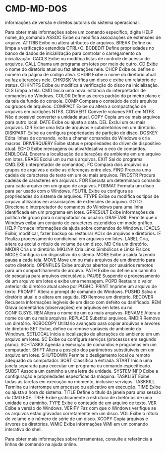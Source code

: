 # CMD-MD-DOS
informações de versão e direitos autorais do sistema operacional.


Para obter mais informações sobre um comando específico,
digite HELP nome_do_comando
ASSOC          Exibe ou modifica associações de extensões de arquivo.
ATTRIB         Exibe ou altera atributos de arquivos.
BREAK          Define ou limpa a verificação estendida CTRL+C.
BCDEDIT        Define propriedades no banco de dados de inicialização para
               controlar o carregamento da inicialização.
CACLS          Exibe ou modifica listas de controle de acesso de arquivos.
CALL           Chama um programa em lotes por meio de outro.
CD             Exibe o nome do diretório atual ou faz alterações nele.
CHCP           Exibe ou define o número da página de código ativa.
CHDIR          Exibe o nome do diretório atual ou faz alterações nele.
CHKDSK         Verifica um disco e exibe um relatório de status.
CHKNTFS        Exibe ou modifica a verificação do disco na inicialização.
CLS            Limpa a tela.
CMD            Inicia uma nova instância do interpretador de comandos do
               Windows.
COLOR          Define as cores padrão do primeiro plano e da tela de fundo
               do console.
COMP           Compara o conteúdo de dois arquivos ou grupos de arquivos.
COMPACT        Exibe ou altera a compactação de arquivos em partições NTFS.
CONVERT        Converte volumes FAT em NTFS. Não é possível converter a
               unidade atual.
COPY           Copia um ou mais arquivos para outro local.
DATE           Exibe ou ajusta a data.
DEL            Exclui um ou mais arquivos.
DIR            Exibe uma lista de arquivos e subdiretórios em um diretório.
DISKPART       Exibe ou configura propriedades de partição de disco.
DOSKEY         Edita linhas de comando, volta a chamar comandos do Windows e
               cria macros.
DRIVERQUERY    Exibe status e propriedades do driver de dispositivo atual.
ECHO           Exibe mensagens ou ativa/desativa o eco de comandos.
ENDLOCAL       Encerra a localização de alterações de ambiente em um arquivo em lotes.
ERASE          Exclui um ou mais arquivos.
EXIT           Sai do programa CMD.EXE (interpretador de comandos).
FC             Compara dois arquivos ou grupos de arquivos e exibe as
               diferenças entre eles.
FIND           Procura uma cadeia de caracteres de texto em um ou mais arquivos.
FINDSTR        Procura cadeias de caracteres em arquivos.
FOR            Executa um determinado comando para cada arquivo em um grupo de arquivos.
FORMAT         Formata um disco para ser usado com o Windows.
FSUTIL         Exibe ou configura as propriedades do sistema de arquivos.
FTYPE          Exibe ou modifica os tipos de arquivo utilizados em
               associações de extensões de arquivo.
GOTO           Direciona o interpretador de comandos do Windows para uma
               linha identificada em um programa em lotes.
GPRESULT       Exibe informações de política de grupo para o computador ou usuário.
GRAFTABL       Permite que o Windows exiba um conjunto de caracteres
               estendidos em modo gráfico.
HELP           Fornece informações de ajuda sobre comandos do Windows.
ICACLS         Exibir, modificar, fazer backup ou restaurar ACLs de
               arquivos e diretórios.
IF             Realiza processamento condicional em arquivos em lotes.
LABEL          Cria, altera ou exclui o rótulo de volume de um disco.
MD             Cria um diretório.
MKDIR          Cria um diretório.
MKLINK         Cria Links Simbólicos e Links Físicos
MODE           Configura um dispositivo do sistema.
MORE           Exibe a saída fazendo pausa a cada tela.
MOVE           Move um ou mais arquivos de um diretório para outro
               diretório.
OPENFILES      Exibe arquivos abertos por usuários remotos para um compartilhamento de arquivo.
PATH          Exibe ou define um caminho de pesquisa para arquivos executáveis.
PAUSE          Suspende o processamento de um arquivo em lotes e exibe uma mensagem.
POPD           Restaura o valor anterior do diretório atual salvo por
            PUSHD.
PRINT          Imprime um arquivo de texto.
PROMPT         Altera o prompt de comando do Windows.
PUSHD          Salva o diretório atual e o altera em seguida.
RD             Remove um diretório.
RECOVER        Recupera informações legíveis de um disco com defeito ou danificado.
REM            Grava comentários (observações) em arquivos em lotes ou no CONFIG.SYS.
REN            Altera o nome de um ou mais arquivos.
RENAME         Altera o nome de um ou mais arquivos.
REPLACE        Substitui arquivos.
RMDIR          Remove um diretório.
ROBOCOPY       Utilitário avançado para copiar arquivos e árvores de diretório
SET            Exibe, define ou remove variáveis de ambiente do Windows.
SETLOCAL       Inicia a localização de alterações de ambiente em um arquivo em lotes.
SC             Exibe ou configura serviços (processos em segundo plano).
SCHTASKS       Agenda a execução de comandos e programas em um computador.
SHIFT          Altera a posição dos parâmetros substituíveis em um arquivo em lotes.
SHUTDOWN       Permite o desligamento local ou remoto adequado do computador.
SORT           Classifica a entrada.
START          Inicia uma janela separada para executar um programa ou comando especificado.
SUBST          Associa um caminho a uma letra de unidade.
SYSTEMINFO     Exibe a configuração e propriedades específicas da máquina.
TASKLIST       Exibe todas as tarefas em execução no momento, inclusive serviços.
TASKKILL       Termina ou interrompe um processo ou aplicativo em execução.
TIME           Exibe ou ajusta a hora do sistema.
TITLE          Define o título da janela para uma sessão do CMD.EXE.
TREE           Exibe graficamente a estrutura de diretórios de uma unidade
               ou caminho.
TYPE           Exibe o conteúdo de um arquivo de texto.
VER            Exibe a versão do Windows.
VERIFY         Faz com que o Windows verifique se os arquivos estão gravados
               corretamente em um disco.
VOL            Exibe o rótulo de volume e o número de série de um disco.
XCOPY          Copia arquivos e árvores de diretórios.
WMIC           Exibe informações WMI em um comando interativo do shell.

Para obter mais informações sobre ferramentas, consulte a referência a linhas de comando na ajuda online.
